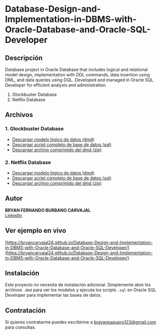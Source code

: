 # Database-Design-and-Implementation-in-DBMS-with-Oracle-Database-and-Oracle-SQL-Developer

## Descripción
Database project in Oracle Database that includes logical and relational model design, implementation with DDL commands, data insertion using DML, and data queries using DQL. Developed and managed in Oracle SQL Developer for efficient analysis and administration.

1. Glockbuster Database
2. Netflix Database

## Archivos

### 1. Glockbuster Database
- [Descargar modelo lógico de datos (dmd)](TALLER%201%20V2.dmd)
- [Descargar script completo de base de datos (sql)](TALLER1%20V7%20DDL.sql)
- [Descargar archivo comprimido del dmd (zip)](TALLER%201%20V2.zip)

### 2. Netflix Database
- [Descargar modelo lógico de datos (dmd)](modelo%20de%20netflix.dmd)
- [Descargar script completo de base de datos (sql)](NETFLIXDDL2.ddl)
- [Descargar archivo comprimido del dmd (zip)](modelo%20de%20netflix.zip)

## Autor
**BRYAN FERNANDO BURBANO CARVAJAL**  
[LinkedIn](https://www.linkedin.com/in/bryanburbanocarvajal)  


## Ver ejemplo en vivo
[https://bryancarvajal24.github.io/Database-Design-and-Implementation-in-DBMS-with-Oracle-Database-and-Oracle-SQL-Developer/](https://bryancarvajal24.github.io/Database-Design-and-Implementation-in-DBMS-with-Oracle-Database-and-Oracle-SQL-Developer/)


## Instalación
Este proyecto no necesita de instalación adicional. Simplemente abre los archivos `.dmd` para ver los modelos y ejecuta los scripts `.sql` en Oracle SQL Developer para implementar las bases de datos.

## Contratación
Si quieres contratarme puedes escribirme a brayanpapupro123@gmail.com para consultas.
